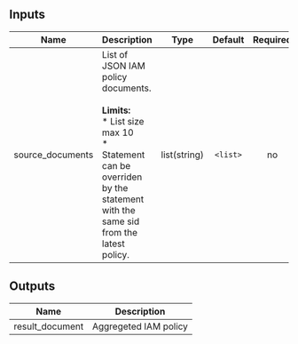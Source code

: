 ## Inputs

| Name | Description | Type | Default | Required |
|------|-------------|:----:|:-----:|:-----:|
| source_documents | List of JSON IAM policy documents.<br/><br/><b>Limits:</b><br/>* List size max 10<br/> * Statement can be overriden by the statement with the same sid from the latest policy. | list(string) | `<list>` | no |

## Outputs

| Name | Description |
|------|-------------|
| result_document | Aggregeted IAM policy |

